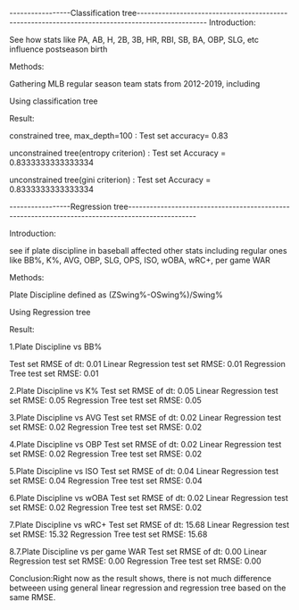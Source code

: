 -----------------Classification tree-------------------------------------------------------------------------------------------------
Introduction:

See how stats like PA, AB, H, 2B, 3B, HR, RBI, SB, BA, OBP, SLG, etc influence postseason birth

Methods:

Gathering MLB regular season team stats from 2012-2019, including 

Using classification tree 

Result:

constrained tree, max_depth=100 : Test set accuracy= 0.83

unconstrained tree(entropy criterion) : Test set Accuracy = 0.8333333333333334

unconstrained tree(gini criterion) : Test set Accuracy = 0.8333333333333334

-----------------Regression tree-------------------------------------------------------------------------------------------------

Introduction:

see if plate discipline in baseball affected other stats including regular ones like BB%, K%, AVG, OBP, SLG, OPS, ISO, wOBA, wRC+, per game WAR

Methods:

Plate Discipline defined as (ZSwing%-OSwing%)/Swing%

Using Regression tree

Result:

1.Plate Discipline vs BB%

Test set RMSE of dt: 0.01
Linear Regression test set RMSE: 0.01
Regression Tree test set RMSE: 0.01

2.Plate Discipline vs K%
Test set RMSE of dt: 0.05
Linear Regression test set RMSE: 0.05
Regression Tree test set RMSE: 0.05

3.Plate Discipline vs AVG
Test set RMSE of dt: 0.02
Linear Regression test set RMSE: 0.02
Regression Tree test set RMSE: 0.02

4.Plate Discipline vs OBP
Test set RMSE of dt: 0.02
Linear Regression test set RMSE: 0.02
Regression Tree test set RMSE: 0.02

5.Plate Discipline vs ISO
Test set RMSE of dt: 0.04
Linear Regression test set RMSE: 0.04
Regression Tree test set RMSE: 0.04

6.Plate Discipline vs wOBA
Test set RMSE of dt: 0.02
Linear Regression test set RMSE: 0.02
Regression Tree test set RMSE: 0.02

7.Plate Discipline vs wRC+
Test set RMSE of dt: 15.68
Linear Regression test set RMSE: 15.32
Regression Tree test set RMSE: 15.68

8.7.Plate Discipline vs per game WAR
Test set RMSE of dt: 0.00
Linear Regression test set RMSE: 0.00
Regression Tree test set RMSE: 0.00

Conclusion:Right now as the result shows, there is not much difference betweeen using general linear regression and regression tree based on the same RMSE.

